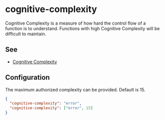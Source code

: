 # cognitive-complexity

Cognitive Complexity is a measure of how hard the control flow of a function is to understand. Functions with high Cognitive Complexity will be difficult to maintain.

## See

* [Cognitive Complexity](http://redirect.sonarsource.com/doc/cognitive-complexity.html)

## Configuration

The maximum authorized complexity can be provided. Default is 15.

```json
{
  "cognitive-complexity": "error",
  "cognitive-complexity": ["error", 15]
}
```
